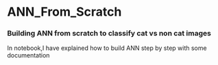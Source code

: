 # ANN_From_Scratch
### Building ANN from scratch to classify cat vs non cat images<br>
In notebook,I have explained how to build ANN step by step with some documentation
